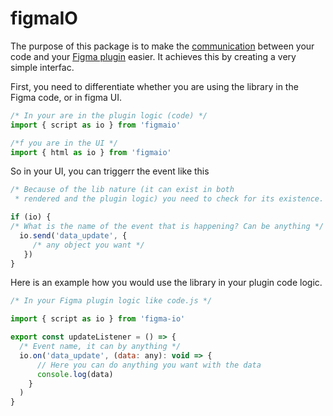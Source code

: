 # figmaIO

The purpose of this package is to make the [communication](https://www.figma.com/plugin-docs/how-plugins-run/) between your code and your [Figma plugin](https://www.figma.com/plugin-docs/intro/) easier. It achieves this by creating a very simple interfac.

First, you need to differentiate whether you are using the library in the Figma code, or in figma UI.

```js
/* In your are in the plugin logic (code) */
import { script as io } from 'figmaio'

/*f you are in the UI */
import { html as io } from 'figmaio'
```

So in your UI, you can triggerr the event like this

```js
/* Because of the lib nature (it can exist in both 
 * rendered and the plugin logic) you need to check for its existence. */

if (io) {
/* What is the name of the event that is happening? Can be anything */
  io.send('data_update', {
     /* any object you want */
   })
}
```

Here is an example how you would use the library in your plugin code logic.

```js
/* In your Figma plugin logic like code.js */

import { script as io } from 'figma-io'

export const updateListener = () => {
  /* Event name, it can by anything */
  io.on('data_update', (data: any): void => {
      // Here you can do anything you want with the data
      console.log(data)
    }
  )
}
```

